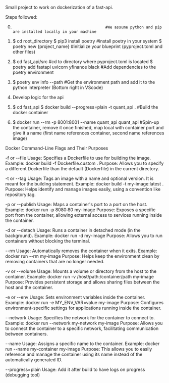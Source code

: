 
Small project to work on dockerization of a fast-api.


Steps followed:

0. 
                                                #We assume python and pip are installed locally in your machine

1.  $ cd root_directory
    $ pip3 install poetry                       #install poetry in your system
    $ poetry new {project_name}                 #initialize your blueprint (pyproject.toml and other files)

2.  $ cd fast_api/src                           #cd to directory where pyproject.toml is located
    $ poetry add fastapi uvicorn yfinance black #Add dependencies to the poetry environment

3.  $ poetry env info --path                    #Get the environment path and add it to the python interpreter (Bottom right in VScode)

4. Develop logic for the api 


5.  $ cd fast_api
    $ docker build --progress=plain -t quant_api .                    #Build the docker container

6. $ docker run --rm -p 8001:8001 --name quant_api quant_api   #Spin-up the container, remove it once finished, map local with container port and give it a name (first name references container, second name references image)




Docker Command-Line Flags and Their Purposes

-f or --file
    Usage: Specifies a Dockerfile to use for building the image.
    Example:
    docker build -f Dockerfile.custom .
    Purpose: Allows you to specify a different Dockerfile than the default (Dockerfile) in the current directory.

-t or --tag
    Usage: Tags an image with a name and optional version. It is meant for the building statement.
    Example:
    docker build -t my-image:latest .
    Purpose: Helps identify and manage images easily, using a convention like repository:tag.

-p or --publish
    Usage: Maps a container's port to a port on the host.
    Example:
    docker run -p 8080:80 my-image
    Purpose: Exposes a specific port from the container, allowing external access to services running inside the container.

-d or --detach
    Usage: Runs a container in detached mode (in the background).
    Example:
    docker run -d my-image
    Purpose: Allows you to run containers without blocking the terminal.

--rm
    Usage: Automatically removes the container when it exits.
    Example:
    docker run --rm my-image
    Purpose: Helps keep the environment clean by removing containers that are no longer needed.

-v or --volume
    Usage: Mounts a volume or directory from the host to the container.
    Example:
    docker run -v /host/path:/container/path my-image
    Purpose: Provides persistent storage and allows sharing files between the host and the container.

-e or --env
    Usage: Sets environment variables inside the container.
    Example:
    docker run -e MY_ENV_VAR=value my-image
    Purpose: Configures environment-specific settings for applications running inside the container.

--network
    Usage: Specifies the network for the container to connect to.
    Example:
    docker run --network my-network my-image
    Purpose: Allows you to connect the container to a specific network, facilitating communication between containers.

--name
    Usage: Assigns a specific name to the container.
    Example:
    docker run --name my-container my-image
    Purpose: This allows you to easily reference and manage the container using its name instead of the automatically generated ID.


--progress=plain
    Usage: Add it after build to have logs on progress (debugging tool)